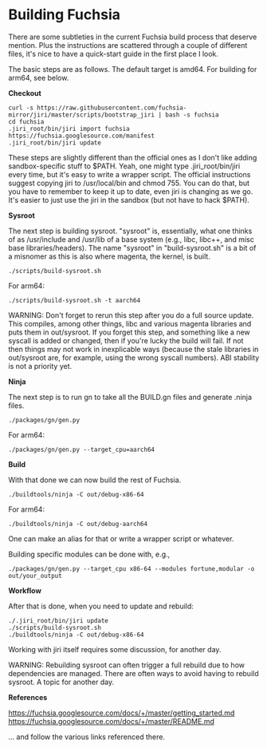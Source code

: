 <!--
// Copyright 2017 The Fuchsia Authors. All rights reserved.
-->
# Building Fuchsia

There are some subtleties in the current Fuchsia build process
that deserve mention. Plus the instructions are scattered through
a couple of different files, it's nice to have a quick-start guide
in the first place I look.

The basic steps are as follows.
The default target is amd64. For building for arm64, see below.

**Checkout**

```
curl -s https://raw.githubusercontent.com/fuchsia-mirror/jiri/master/scripts/bootstrap_jiri | bash -s fuchsia
cd fuchsia
.jiri_root/bin/jiri import fuchsia https://fuchsia.googlesource.com/manifest
.jiri_root/bin/jiri update
```

These steps are slightly different than the official ones as I don't
like adding sandbox-specific stuff to $PATH.
Yeah, one might type .jiri_root/bin/jiri every time, but it's easy to
write a wrapper script. The official instructions suggest copying jiri
to /usr/local/bin and chmod 755. You can do that, but you have to remember
to keep it up to date, even jiri is changing as we go. It's easier to just
use the jiri in the sandbox (but not have to hack $PATH).

**Sysroot**

The next step is building sysroot. "sysroot" is, essentially, what one thinks
of as /usr/include and /usr/lib of a base system (e.g., libc, libc++, and
misc base libraries/headers).
The name "sysroot" in "build-sysroot.sh" is a bit of a misnomer as this is
also where magenta, the kernel, is built.

```
./scripts/build-sysroot.sh
```

For arm64:

```
./scripts/build-sysroot.sh -t aarch64
```

WARNING: Don't forget to rerun this step after you do a full source update.
This compiles, among other things, libc and various magenta libraries and puts
them in out/sysroot. If you forget this step, and something like a new syscall
is added or changed, then if you're lucky the build will fail. If not then
things may not work in inexplicable ways (because the stale libraries in
out/sysroot are, for example, using the wrong syscall numbers).
ABI stability is not a priority yet.

**Ninja**

The next step is to run gn to take all the BUILD.gn files and generate
.ninja files.

```
./packages/gn/gen.py
```

For arm64:

```
./packages/gn/gen.py --target_cpu=aarch64
```

**Build**

With that done we can now build the rest of Fuchsia.

```
./buildtools/ninja -C out/debug-x86-64
```

For arm64:

```
./buildtools/ninja -C out/debug-aarch64
```

One can make an alias for that or write a wrapper script or whatever.

Building specific modules can be done with, e.g.,

```
./packages/gn/gen.py --target_cpu x86-64 --modules fortune,modular -o out/your_output
```

**Workflow**

After that is done, when you need to update and rebuild:

```
./.jiri_root/bin/jiri update
./scripts/build-sysroot.sh
./buildtools/ninja -C out/debug-x86-64
```

Working with jiri itself requires some discussion, for another day.

WARNING: Rebuilding sysroot can often trigger a full rebuild due to
how dependencies are managed. There are often ways to avoid having to
rebuild sysroot. A topic for another day.

**References**

https://fuchsia.googlesource.com/docs/+/master/getting_started.md
https://fuchsia.googlesource.com/docs/+/master/README.md

... and follow the various links referenced there.
